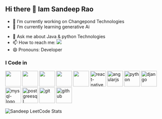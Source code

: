 ## Hi there 👋 Iam Sandeep Rao

<!--
**Sandeep-M-N/Sandeep-M-N** is a ✨ _special_ ✨ repository because its `README.md` (this file) appears on your GitHub profile.

Here are some ideas to get you started: -->

- 🔭 I’m currently working on Changepond Technologies
- 🌱 I’m currently learning generative Ai
<!-- - 👯 I’m looking to collaborate on 
- 🤔 I’m looking for help with ... -->
- 💬 Ask me about Java & python Technologies
- 📫 How to reach me:  [<img src="https://img.shields.io/badge/LinkedIn-0077B5?style=for-the-badge&logo=linkedin&logoColor=white" />](https:/www.linkedin.com/in/sandeep-m-n-60554423b)
- 😄 Pronouns: Developer


### I Code in
 <img height="50" width="50" src="https://img.icons8.com/color/48/000000/java-coffee-cup-logo.png" /> <img height="50" width="50" src="https://img.icons8.com/color/48/000000/html-5.png" /> <img height="50" width="50" src="https://img.icons8.com/color/48/000000/css3.png" /> <img height="50" width="50" src="https://img.icons8.com/color/48/000000/bootstrap.png" />
<img height="50" width="50" src="https://img.icons8.com/color/48/000000/javascript.png"/> <img width="50" height="50" src="https://img.icons8.com/nolan/64/react-native.png" alt="react-native"/> <img width="50" height="50" src="https://img.icons8.com/color/48/angularjs.png" alt="angularjs"/> <img width="50" height="50" src="https://img.icons8.com/fluency/48/python.png" alt="python"/> 
<img width="50" height="50" src="https://img.icons8.com/windows/32/django.png" alt="django"/> <img width="50" height="50" src="https://img.icons8.com/fluency/48/mysql-logo.png" alt="mysql-logo"/> <img width="50" height="50" src="https://img.icons8.com/color/48/postgreesql.png" alt="postgreesql"/> <img width="50" height="50" src="https://img.icons8.com/color/48/git.png" alt="git"/>
<img width="50" height="50" src="https://img.icons8.com/ios-glyphs/30/github.png" alt="github"/>

![Sandeep LeetCode Stats](https://leetcard.jacoblin.cool/user0877XD?theme=dark&font=Voltaire)
